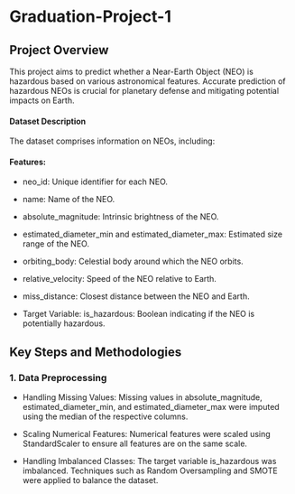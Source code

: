 # Graduation-Project-1
## Project Overview
This project aims to predict whether a Near-Earth Object (NEO) is hazardous based on various astronomical features. Accurate prediction of hazardous NEOs is crucial for planetary defense and mitigating potential impacts on Earth.

#### Dataset Description
The dataset comprises information on NEOs, including:

#### Features:
* neo_id: Unique identifier for each NEO.
* name: Name of the NEO.
* absolute_magnitude: Intrinsic brightness of the NEO.
* estimated_diameter_min and estimated_diameter_max: Estimated size range of the NEO.
* orbiting_body: Celestial body around which the NEO orbits.
* relative_velocity: Speed of the NEO relative to Earth.
* miss_distance: Closest distance between the NEO and Earth.

* Target Variable:
is_hazardous: Boolean indicating if the NEO is potentially hazardous.


## Key Steps and Methodologies
###  1. Data Preprocessing
* Handling Missing Values: Missing values in absolute_magnitude, estimated_diameter_min, and estimated_diameter_max were imputed using the median of the respective columns.


* Scaling Numerical Features: Numerical features were scaled using StandardScaler to ensure all features are on the same scale.

* Handling Imbalanced Classes: The target variable is_hazardous was imbalanced. Techniques such as Random Oversampling and SMOTE were applied to balance the dataset.

